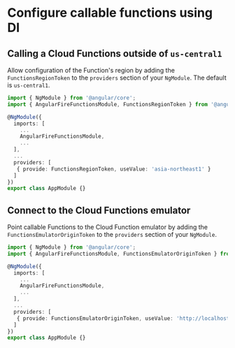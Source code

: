 # Configure callable functions using DI

## Calling a Cloud Functions outside of `us-central1`

Allow configuration of the Function's region by adding the `FunctionsRegionToken` to the `providers` section of your `NgModule`. The default is `us-central1`.

```ts
import { NgModule } from '@angular/core';
import { AngularFireFunctionsModule, FunctionsRegionToken } from '@angular/fire/functions';

@NgModule({
  imports: [
    ...
    AngularFireFunctionsModule,
    ...
  ],
  ...
  providers: [
   { provide: FunctionsRegionToken, useValue: 'asia-northeast1' }
  ]
})
export class AppModule {}

```

## Connect to the Cloud Functions emulator

Point callable Functions to the Cloud Function emulator by adding the  `FunctionsEmulatorOriginToken` to the `providers` section of your `NgModule`.

```ts
import { NgModule } from '@angular/core';
import { AngularFireFunctionsModule, FunctionsEmulatorOriginToken } from '@angular/fire/functions';

@NgModule({
  imports: [
    ...
    AngularFireFunctionsModule,
    ...
  ],
  ...
  providers: [
   { provide: FunctionsEmulatorOriginToken, useValue: 'http://localhost:5005' }
  ]
})
export class AppModule {}

```